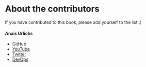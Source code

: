 # About the contributors

If you have contributed to this book, please add yourself to the list :)

#### Anais Urlichs
- [GitHub](https://github.com/AnaisUrlichs)
- [YouTube](https://www.youtube.com/c/AnaisUrlichs)
- [Twitter](https://twitter.com/urlichsanais)
- [DevOps](https://devops.anaisurl.com)
